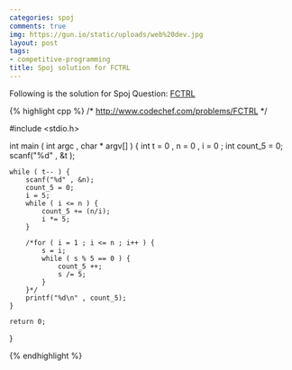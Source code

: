 ```yaml
---
categories: spoj
comments: true
img: https://gun.io/static/uploads/web%20dev.jpg
layout: post
tags:
- competitive-programming
title: Spoj solution for FCTRL
---
```


Following is the solution for Spoj Question: [FCTRL](http://www.spoj.com/problems/FCTRL/)

{% highlight cpp %}
/*
http://www.codechef.com/problems/FCTRL
*/

#include <stdio.h>

int main ( int argc , char * argv[] ) {
	int t = 0 , n = 0 , i = 0 ;
	int count_5 = 0;
	scanf("%d" , &t );

	while ( t-- ) {
		scanf("%d" , &n);
		count_5 = 0;
		i = 5;
		while ( i <= n ) {
			count_5 += (n/i);
			i *= 5;
		}

		/*for ( i = 1 ; i <= n ; i++ ) {
			s = i;
			while ( s % 5 == 0 ) {
				count_5 ++;
				s /= 5;
			}
		}*/
		printf("%d\n" , count_5);
	}

	return 0;
}


{% endhighlight %}